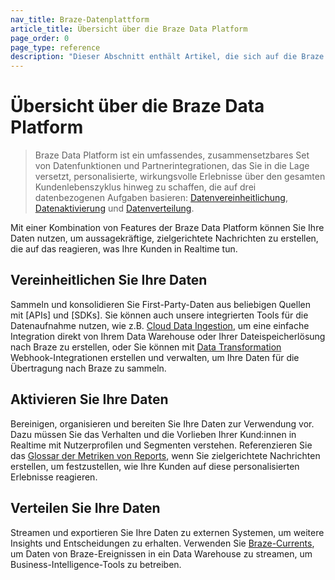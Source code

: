 ```yaml
---
nav_title: Braze-Datenplattform
article_title: Übersicht über die Braze Data Platform
page_order: 0
page_type: reference
description: "Dieser Abschnitt enthält Artikel, die sich auf die Braze Data Platform beziehen." 
---
```


# Übersicht über die Braze Data Platform

> Braze Data Platform ist ein umfassendes, zusammensetzbares Set von Datenfunktionen und Partnerintegrationen, das Sie in die Lage versetzt, personalisierte, wirkungsvolle Erlebnisse über den gesamten Kundenlebenszyklus hinweg zu schaffen, die auf drei datenbezogenen Aufgaben basieren: [Datenvereinheitlichung]({{site.baseurl}}/user_guide/data/unification), [Datenaktivierung]({{site.baseurl}}/user_guide/data/activation) und [Datenverteilung]({{site.baseurl}}/user_guide/data/distribution).

Mit einer Kombination von Features der Braze Data Platform können Sie Ihre Daten nutzen, um aussagekräftige, zielgerichtete Nachrichten zu erstellen, die auf das reagieren, was Ihre Kunden in Realtime tun.

## Vereinheitlichen Sie Ihre Daten 

Sammeln und konsolidieren Sie First-Party-Daten aus beliebigen Quellen mit [APIs] und [SDKs]. Sie können auch unsere integrierten Tools für die Datenaufnahme nutzen, wie z.B. [Cloud Data Ingestion]({{site.baseurl}}/user_guide/data/unification/cloud_ingestion), um eine einfache Integration direkt von Ihrem Data Warehouse oder Ihrer Dateispeicherlösung nach Braze zu erstellen, oder Sie können mit [Data Transformation]({{site.baseurl}}/user_guide/data/unification/data_transformation) Webhook-Integrationen erstellen und verwalten, um Ihre Daten für die Übertragung nach Braze zu sammeln.

## Aktivieren Sie Ihre Daten

Bereinigen, organisieren und bereiten Sie Ihre Daten zur Verwendung vor. Dazu müssen Sie das Verhalten und die Vorlieben Ihrer Kund:innen in Realtime mit Nutzerprofilen und Segmenten verstehen. Referenzieren Sie das [Glossar der Metriken von Reports]({{site.baseurl}}/user_guide/data/activation/report_metrics), wenn Sie zielgerichtete Nachrichten erstellen, um festzustellen, wie Ihre Kunden auf diese personalisierten Erlebnisse reagieren.

## Verteilen Sie Ihre Daten

Streamen und exportieren Sie Ihre Daten zu externen Systemen, um weitere Insights und Entscheidungen zu erhalten. Verwenden Sie [Braze-Currents]({{site.baseurl}}/user_guide/data/distribution/braze_currents), um Daten von Braze-Ereignissen in ein Data Warehouse zu streamen, um Business-Intelligence-Tools zu betreiben.
